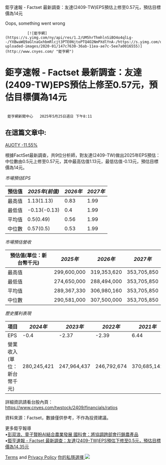




































































































鉅亨速報 - Factset 最新調查：友達(2409-TW)EPS預估上修至0.57元，預估目標價為14元 

  

Oops, something went wrong

              [![鉅亨網](https://s.yimg.com/ny/api/res/1.2/UM5hrThmhlnSiBO4o4qlLg--/YXBwaWQ9aGlnaGxhbmRlcjt3PTE0NjtoPTQ4O2NmPXdlYnA-/https://s.yimg.com/os/creatr-uploaded-images/2020-01/147c7630-36ab-11ea-ae7c-5ee7a0016555)](http://www.cnyes.com/ "鉅亨網")   
# 鉅亨速報 - Factset 最新調查：友達(2409-TW)EPS預估上修至0.57元，預估目標價為14元

   ![](data:image/gif;base64,R0lGODlhAQABAIAAAAAAAP///ywAAAAAAQABAAACAUwAOw==) 

 

     鉅亨網新聞中心   2025年5月25日週日 下午8:11           
## 在這篇文章中:

 [AUOTY   -11.55%](/quote/AUOTY/ "AUOTY")      

根據FactSet最新調查，共9位分析師，對友達(2409-TW)做出2025年EPS預估：中位數由0.5元上修至0.57元，其中最高估值1.13元，最低估值-0.13元，預估目標價為14元。

*市場預估EPS*

| 預估值 | *2025年(前值)* | *2026年* | *2027年* |
| --- | --- | --- | --- |
| 最高值 | 1.13(1.13) | 0.83 | 1.99 |
| 最低值 | -0.13(-0.13) | 0.4 | 1.99 |
| 平均值 | 0.5(0.49) | 0.56 | 1.99 |
| 中位數 | 0.57(0.5) | 0.53 | 1.99 |

*市場預估營收*

| 預估值(單位：新台幣千元) | *2025年* | *2026年* | *2027年* |
| --- | --- | --- | --- |
| 最高值 | 299,600,000 | 319,353,620 | 353,705,850 |
| 最低值 | 274,650,000 | 288,494,000 | 353,705,850 |
| 平均值 | 289,367,330 | 306,980,160 | 353,705,850 |
| 中位數 | 290,581,000 | 307,500,000 | 353,705,850 |

*歷史獲利表現*

| 項目 | *2024年* | *2023年* | *2022年* | *2021年* |
| --- | --- | --- | --- | --- |
| EPS | -0.4 | -2.37 | -2.39 | 6.44 |
| 營業收入(單位：新台幣千元) | 280,245,421 | 247,964,437 | 246,792,674 | 370,685,141 |

詳細資訊請看台股內頁：  
<https://www.cnyes.com/twstock/2409/financials/ratios>

資料來源：Factset，數據僅供參考，不作為投資建議。

更多鉅亨報導  
•[彭双浪、童子賢盼AI結合農業發展 國科會：將協調跨部會行銷農產品](https://news.cnyes.com/news/id/5988384?utm_source=yahoo&utm_medium=RSS&utm_campaign=relate)  
•[鉅亨速報 - Factset 最新調查：友達(2409-TW)EPS預估下修至0.5元，預估目標價為14.35元](https://news.cnyes.com/news/id/5984042?utm_source=yahoo&utm_medium=RSS&utm_campaign=relate)

  [Terms](https://guce.yahoo.com/terms?locale=zh-Hant-HK)  and [Privacy Policy](https://guce.yahoo.com/privacy-policy?locale=zh-Hant-HK)  [你的私隱選擇 ![](https://s.yimg.com/dv/static/siteApp/img/privacy-choice-control.png)](https://guce.yahoo.com/state-controls?locale=zh-Hant-HK&state=VA)                  



